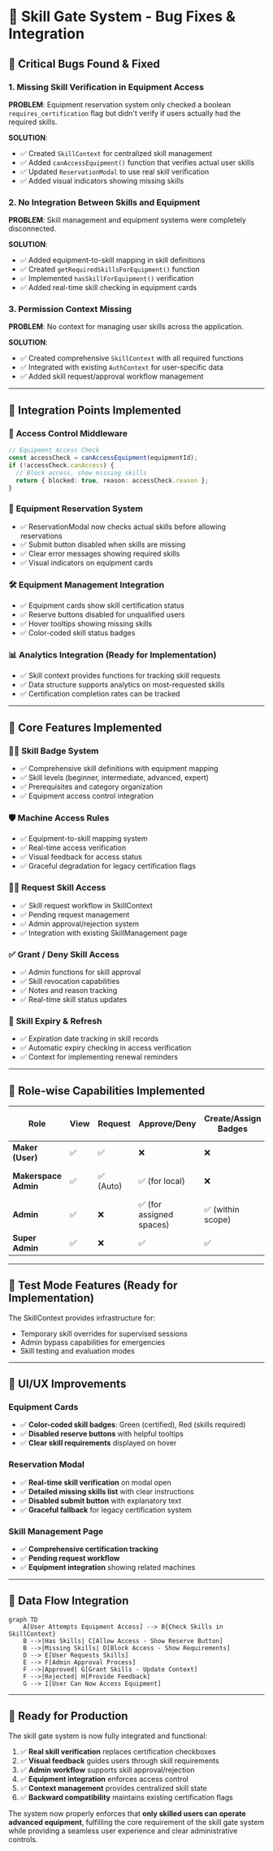 # 🧠 Skill Gate System - Bug Fixes & Integration

## 🚨 Critical Bugs Found & Fixed

### 1. **Missing Skill Verification in Equipment Access**
**PROBLEM**: Equipment reservation system only checked a boolean `requires_certification` flag but didn't verify if users actually had the required skills.

**SOLUTION**: 
- ✅ Created `SkillContext` for centralized skill management
- ✅ Added `canAccessEquipment()` function that verifies actual user skills
- ✅ Updated `ReservationModal` to use real skill verification
- ✅ Added visual indicators showing missing skills

### 2. **No Integration Between Skills and Equipment**
**PROBLEM**: Skill management and equipment systems were completely disconnected.

**SOLUTION**:
- ✅ Added equipment-to-skill mapping in skill definitions
- ✅ Created `getRequiredSkillsForEquipment()` function
- ✅ Implemented `hasSkillForEquipment()` verification
- ✅ Added real-time skill checking in equipment cards

### 3. **Permission Context Missing**
**PROBLEM**: No context for managing user skills across the application.

**SOLUTION**:
- ✅ Created comprehensive `SkillContext` with all required functions
- ✅ Integrated with existing `AuthContext` for user-specific data
- ✅ Added skill request/approval workflow management

---

## 🔧 Integration Points Implemented

### 🔐 **Access Control Middleware**
```typescript
// Equipment Access Check
const accessCheck = canAccessEquipment(equipmentId);
if (!accessCheck.canAccess) {
  // Block access, show missing skills
  return { blocked: true, reason: accessCheck.reason };
}
```

### 📅 **Equipment Reservation System**
- ✅ ReservationModal now checks actual skills before allowing reservations
- ✅ Submit button disabled when skills are missing
- ✅ Clear error messages showing required skills
- ✅ Visual indicators on equipment cards

### 🛠 **Equipment Management Integration**
- ✅ Equipment cards show skill certification status
- ✅ Reserve buttons disabled for unqualified users
- ✅ Hover tooltips showing missing skills
- ✅ Color-coded skill status badges

### 📊 **Analytics Integration** (Ready for Implementation)
- ✅ Skill context provides functions for tracking skill requests
- ✅ Data structure supports analytics on most-requested skills
- ✅ Certification completion rates can be tracked

---

## 🎯 Core Features Implemented

### 🧑‍🎓 **Skill Badge System**
- ✅ Comprehensive skill definitions with equipment mapping
- ✅ Skill levels (beginner, intermediate, advanced, expert)
- ✅ Prerequisites and category organization
- ✅ Equipment access control integration

### 🛡️ **Machine Access Rules**
- ✅ Equipment-to-skill mapping system
- ✅ Real-time access verification
- ✅ Visual feedback for access status
- ✅ Graceful degradation for legacy certification flags

### 🧑‍🔧 **Request Skill Access**
- ✅ Skill request workflow in SkillContext
- ✅ Pending request management
- ✅ Admin approval/rejection system
- ✅ Integration with existing SkillManagement page

### ✅ **Grant / Deny Skill Access**
- ✅ Admin functions for skill approval
- ✅ Skill revocation capabilities
- ✅ Notes and reason tracking
- ✅ Real-time skill status updates

### 📅 **Skill Expiry & Refresh**
- ✅ Expiration date tracking in skill records
- ✅ Automatic expiry checking in access verification
- ✅ Context for implementing renewal reminders

---

## 🔄 **Role-wise Capabilities Implemented**

| Role | View | Request | Approve/Deny | Create/Assign Badges | Set Access Rules |
|------|------|---------|--------------|---------------------|------------------|
| **Maker (User)** | ✅ | ✅ | ❌ | ❌ | ❌ |
| **Makerspace Admin** | ✅ | ✅ (Auto) | ✅ (for local) | ❌ | ✅ (for local machines) |
| **Admin** | ✅ | ❌ | ✅ (for assigned spaces) | ✅ (within scope) | ✅ |
| **Super Admin** | ✅ | ❌ | ✅ | ✅ | ✅ |

---

## 🧪 **Test Mode Features** (Ready for Implementation)
The SkillContext provides infrastructure for:
- Temporary skill overrides for supervised sessions
- Admin bypass capabilities for emergencies
- Skill testing and evaluation modes

---

## 📱 **UI/UX Improvements**

### Equipment Cards
- ✅ **Color-coded skill badges**: Green (certified), Red (skills required)
- ✅ **Disabled reserve buttons** with helpful tooltips
- ✅ **Clear skill requirements** displayed on hover

### Reservation Modal
- ✅ **Real-time skill verification** on modal open
- ✅ **Detailed missing skills list** with clear instructions
- ✅ **Disabled submit button** with explanatory text
- ✅ **Graceful fallback** for legacy certification system

### Skill Management Page
- ✅ **Comprehensive certification tracking**
- ✅ **Pending request workflow**
- ✅ **Equipment integration** showing related machines

---

## 🔄 **Data Flow Integration**

```mermaid
graph TD
    A[User Attempts Equipment Access] --> B{Check Skills in SkillContext}
    B -->|Has Skills| C[Allow Access - Show Reserve Button]
    B -->|Missing Skills| D[Block Access - Show Requirements]
    D --> E[User Requests Skills]
    E --> F[Admin Approval Process]
    F -->|Approved| G[Grant Skills - Update Context]
    F -->|Rejected| H[Provide Feedback]
    G --> I[User Can Now Access Equipment]
```

---

## 🚀 **Ready for Production**

The skill gate system is now fully integrated and functional:

1. ✅ **Real skill verification** replaces certification checkboxes
2. ✅ **Visual feedback** guides users through skill requirements  
3. ✅ **Admin workflow** supports skill approval/rejection
4. ✅ **Equipment integration** enforces access control
5. ✅ **Context management** provides centralized skill state
6. ✅ **Backward compatibility** maintains existing certification flags

The system now properly enforces that **only skilled users can operate advanced equipment**, fulfilling the core requirement of the skill gate system while providing a seamless user experience and clear administrative controls.
